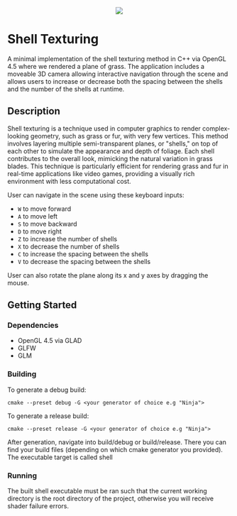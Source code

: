 <p align="center">
  <img src="https://github.com/busra-ashak/Shell-Texturing/assets/79407881/8755453d-e041-4fd5-9f8b-2969a1359a6c" />
</p>

# Shell Texturing

A minimal implementation of the shell texturing method in C++ via OpenGL 4.5 where we rendered a plane of grass. The application includes a moveable 3D camera allowing interactive navigation through the scene and allows users to increase or decrease both the spacing between the shells and the number of the shells at runtime.


## Description

Shell texturing is a technique used in computer graphics to render complex-looking geometry, such as grass or fur, with very few vertices. This method involves layering multiple semi-transparent planes, or "shells," on top of each other to simulate the appearance and depth of foliage. Each shell contributes to the overall look, mimicking the natural variation in grass blades. This technique is particularly efficient for rendering grass and fur in real-time applications like video games, providing a visually rich environment with less computational cost.


User can navigate in the scene using these keyboard inputs:
- `W` to move forward
- `A` to move left
- `S` to move backward
- `D` to move right
- `Z` to increase the number of shells
- `X` to decrease the number of shells
- `C` to increase the spacing between the shells
- `V` to decrease the spacing between the shells

User can also rotate the plane along its x and y axes by dragging the mouse.

## Getting Started

### Dependencies

* OpenGL 4.5 via GLAD
* GLFW
* GLM

### Building

To generate a debug build:

```
cmake --preset debug -G <your generator of choice e.g "Ninja">
```

To generate a release build:

```
cmake --preset release -G <your generator of choice e.g "Ninja">
```

After generation, navigate into build/debug or build/release. There you can find your build files (depending on which cmake generator you provided). The executable target is called shell

### Running

The built shell executable must be ran such that the current working directory is the root directory of the project, otherwise you will receive shader failure errors.
